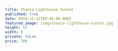 ```yaml
---
title: Chania Lighthouse Sunset
published: true
date: 2024-12-21T08:46:00.000Z
featured_image: /img/chania-lighthouse-sunset.jpg
height: 12
width: 9
private: false
price: 700
---
```

